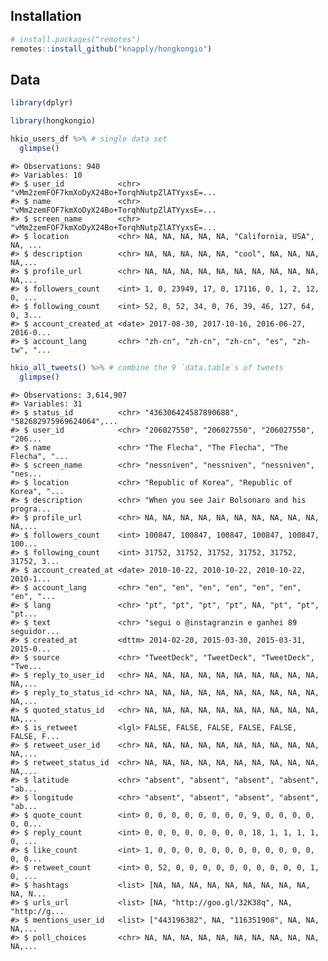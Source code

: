 
<!-- README.Rmd generates README.md. -->

## Installation

``` r
# install.packages("remotes")
remotes::install_github("knapply/hongkongio")
```

## Data

``` r
library(dplyr)

library(hongkongio)

hkio_users_df %>% # single data set
  glimpse()
```

    #> Observations: 940
    #> Variables: 10
    #> $ user_id            <chr> "vMm2zemFOF7kmXoDyX24Bo+TorqhNutpZlATYyxsE=...
    #> $ name               <chr> "vMm2zemFOF7kmXoDyX24Bo+TorqhNutpZlATYyxsE=...
    #> $ screen_name        <chr> "vMm2zemFOF7kmXoDyX24Bo+TorqhNutpZlATYyxsE=...
    #> $ location           <chr> NA, NA, NA, NA, NA, "California, USA", NA, ...
    #> $ description        <chr> NA, NA, NA, NA, NA, "cool", NA, NA, NA, NA,...
    #> $ profile_url        <chr> NA, NA, NA, NA, NA, NA, NA, NA, NA, NA, NA,...
    #> $ followers_count    <int> 1, 0, 23949, 17, 0, 17116, 0, 1, 2, 12, 0, ...
    #> $ following_count    <int> 52, 0, 52, 34, 0, 76, 39, 46, 127, 64, 0, 3...
    #> $ account_created_at <date> 2017-08-30, 2017-10-16, 2016-06-27, 2016-0...
    #> $ account_lang       <chr> "zh-cn", "zh-cn", "zh-cn", "es", "zh-tw", "...

``` r
hkio_all_tweets() %>% # combine the 9 `data.table`s of tweets
  glimpse()
```

    #> Observations: 3,614,907
    #> Variables: 31
    #> $ status_id          <chr> "436306424587890688", "582682975969624064",...
    #> $ user_id            <chr> "206027550", "206027550", "206027550", "206...
    #> $ name               <chr> "The Flecha", "The Flecha", "The Flecha", "...
    #> $ screen_name        <chr> "nessniven", "nessniven", "nessniven", "nes...
    #> $ location           <chr> "Republic of Korea", "Republic of Korea", "...
    #> $ description        <chr> "When you see Jair Bolsonaro and his progra...
    #> $ profile_url        <chr> NA, NA, NA, NA, NA, NA, NA, NA, NA, NA, NA,...
    #> $ followers_count    <int> 100847, 100847, 100847, 100847, 100847, 100...
    #> $ following_count    <int> 31752, 31752, 31752, 31752, 31752, 31752, 3...
    #> $ account_created_at <date> 2010-10-22, 2010-10-22, 2010-10-22, 2010-1...
    #> $ account_lang       <chr> "en", "en", "en", "en", "en", "en", "en", "...
    #> $ lang               <chr> "pt", "pt", "pt", "pt", NA, "pt", "pt", "pt...
    #> $ text               <chr> "segui o @instagranzin e ganhei 89 seguidor...
    #> $ created_at         <dttm> 2014-02-20, 2015-03-30, 2015-03-31, 2015-0...
    #> $ source             <chr> "TweetDeck", "TweetDeck", "TweetDeck", "Twe...
    #> $ reply_to_user_id   <chr> NA, NA, NA, NA, NA, NA, NA, NA, NA, NA, NA,...
    #> $ reply_to_status_id <chr> NA, NA, NA, NA, NA, NA, NA, NA, NA, NA, NA,...
    #> $ quoted_status_id   <chr> NA, NA, NA, NA, NA, NA, NA, NA, NA, NA, NA,...
    #> $ is_retweet         <lgl> FALSE, FALSE, FALSE, FALSE, FALSE, FALSE, F...
    #> $ retweet_user_id    <chr> NA, NA, NA, NA, NA, NA, NA, NA, NA, NA, NA,...
    #> $ retweet_status_id  <chr> NA, NA, NA, NA, NA, NA, NA, NA, NA, NA, NA,...
    #> $ latitude           <chr> "absent", "absent", "absent", "absent", "ab...
    #> $ longitude          <chr> "absent", "absent", "absent", "absent", "ab...
    #> $ quote_count        <int> 0, 0, 0, 0, 0, 0, 0, 0, 9, 0, 0, 0, 0, 0, 0...
    #> $ reply_count        <int> 0, 0, 0, 0, 0, 0, 0, 0, 18, 1, 1, 1, 1, 0, ...
    #> $ like_count         <int> 1, 0, 0, 0, 0, 0, 0, 0, 0, 0, 0, 0, 0, 0, 0...
    #> $ retweet_count      <int> 0, 52, 0, 0, 0, 0, 0, 0, 0, 0, 0, 0, 1, 0, ...
    #> $ hashtags           <list> [NA, NA, NA, NA, NA, NA, NA, NA, NA, NA, N...
    #> $ urls_url           <list> [NA, "http://goo.gl/32K38q", NA, "http://g...
    #> $ mentions_user_id   <list> ["443196382", NA, "116351908", NA, NA, NA,...
    #> $ poll_choices       <chr> NA, NA, NA, NA, NA, NA, NA, NA, NA, NA, NA,...
